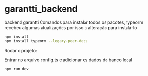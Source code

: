 # garantti_backend
backend garantti
Comandos para instalar todos os pacotes, typeorm recebeu algumas atualizações por isso a alteração para instalá-lo
 ```bash
 npm install
 npm install typeorm --legacy-peer-deps
 ```
Rodar o projeto:

Entrar no arquivo config.ts e adicionar os dados do banco local
```bash
npm run dev
```
